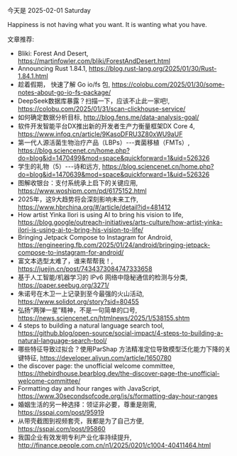 今天是 2025-02-01 Saturday

Happiness is not having what you want. It is wanting what you have.

文章推荐:
- Bliki: Forest And Desert, https://martinfowler.com/bliki/ForestAndDesert.html
- Announcing Rust 1.84.1, https://blog.rust-lang.org/2025/01/30/Rust-1.84.1.html
- 趁着假期， 快速了解 Go io/fs 包, https://colobu.com/2025/01/30/some-notes-about-go-io-fs-package/
- DeepSeek数据库暴露？扫描一下，应该不止此一家吧!, https://colobu.com/2025/01/31/scan-clickhouse-service/
- 如何确定数据分析目标, http://blog.fens.me/data-analysis-goal/
- 软件开发智能平台DX推出新的开发者生产力衡量框架DX Core 4, https://www.infoq.cn/article/9KasoDFRU3Z80xWU9aUF
- 第一代人源活菌生物治疗产品（LBPs）---粪菌移植（FMTs）, https://blog.sciencenet.cn/home.php?do=blog&id=1470499&mod=space&quickforward=1&uid=526326
- 学生的礼物（5）---诗和远方, https://blog.sciencenet.cn/home.php?do=blog&id=1470639&mod=space&quickforward=1&uid=526326
- 图解收银台：支付系统承上启下的关键应用, https://www.woshipm.com/pd/6175152.html
- 2025年，这9大趋势将会深刻影响未来工作, https://www.hbrchina.org/#/article/detail?id=481412
- How artist Yinka Ilori is using AI to bring his vision to life, https://blog.google/outreach-initiatives/arts-culture/how-artist-yinka-ilori-is-using-ai-to-bring-his-vision-to-life/
- Bringing Jetpack Compose to Instagram for Android, https://engineering.fb.com/2025/01/24/android/bringing-jetpack-compose-to-instagram-for-android/
- 富文本选型太难了，谁来帮帮我！, https://juejin.cn/post/7434373084747333658
- 基于人工智能/机器学习的 IPv6 网络中隐秘通信的检测与分类, https://paper.seebug.org/3271/
- 朱诺号在木卫一上记录到至今最强的火山活动, https://www.solidot.org/story?sid=80455
- 弘扬“两弹一星”精神，不是一句简单的口号, https://news.sciencenet.cn/htmlnews/2025/1/538155.shtm
- 4 steps to building a natural language search tool, https://github.blog/open-source/social-impact/4-steps-to-building-a-natural-language-search-tool/
- 哪些特征导致过拟合？使用ParShap 方法精准定位导致模型泛化能力下降的关键特征, https://developer.aliyun.com/article/1650780
- the discover page: the unofficial welcome committee, https://thebirdhouse.bearblog.dev/the-discover-page-the-unofficial-welcome-committee/
- Formatting day and hour ranges with JavaScript, https://www.30secondsofcode.org/js/s/formatting-day-hour-ranges
- 婚姻生活的另一种选择：领证非必要，尊重是刚需, https://sspai.com/post/95919
- 从带壳截图到视频套壳，我都是为了自己方便, https://sspai.com/post/95860
- 我国企业有效发明专利产业化率持续提升, http://finance.people.com.cn/n1/2025/0201/c1004-40411464.html
